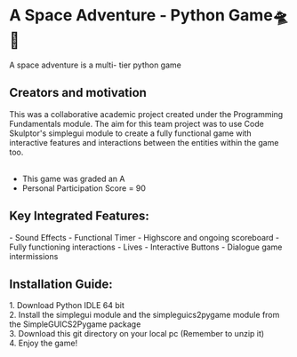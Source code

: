# A Space Adventure - Python Game🛸🚀

A space adventure is a multi- tier python game 

<h2>Creators and motivation</h2>
This was a collaborative academic project created under the Programming Fundamentals module. The aim for this team project was to use Code Skulptor's simplegui module to create 
a fully functional game with interactive features and interactions between the entities within the game too.<br><br>

- This game was graded an A
- Personal Participation Score = 90

<h2>Key Integrated Features:</h2>
- Sound Effects      - Functional Timer        - Highscore and ongoing scoreboard    - Fully functioning interactions
- Lives              - Interactive Buttons     - Dialogue game intermissions

<h2>Installation Guide:</h2>
1. Download Python IDLE 64 bit<br>
2. Install the simplegui module and the simpleguics2pygame module from the SimpleGUICS2Pygame package<br>
3. Download this git directory on your local pc (Remember to unzip it)<br>
4. Enjoy the game!<br>
